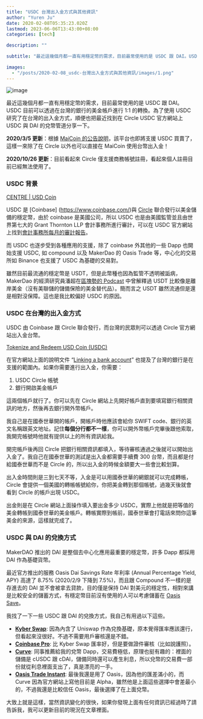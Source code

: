 ```yaml
---
title: "USDC 台灣出入金方式與其他資訊"
author: "Yuren Ju"
date: 2020-02-08T05:35:23.020Z
lastmod: 2023-06-06T13:43:00+08:00
categories: [tech]

description: ""

subtitle: "最近這幾個月都一直有用穩定幣的需求，目前最常使用的是 USDC 跟 DAI。USDC 目前可以透過在台灣的銀行的美金帳戶進行 1:1 的轉換。為了使用 USDC 研究了在台灣的出入金方式，順便也把最近找到的 USDC 與 DAI 的兌幣管道分享一下。"

images:
  - "/posts/2020-02-08_usdc-台灣出入金方式與其他資訊/images/1.png"
---
```


![image](/posts/2020-02-08_usdc-台灣出入金方式與其他資訊/images/1.png#layoutTextWidth)

最近這幾個月都一直有用穩定幣的需求，目前最常使用的是 USDC 跟 DAI。USDC 目前可以透過在台灣的銀行的美金帳戶進行 1:1 的轉換。為了使用 USDC 研究了在台灣的出入金方式，順便也把最近找到在 Circle USDC 官方網站上 USDC 與 DAI 的兌幣管道分享一下。

**2020/3/5 更新**：根據 [MaiCoin 的公告說明](https://medium.com/max-exchange/%E4%B8%80%E5%88%86%E9%90%98%E7%9C%8B%E6%87%82%E5%85%A8%E7%90%83%E7%AC%AC2%E5%A4%A7%E7%A9%A9%E5%AE%9A%E5%B9%A3-usd-coin-usdc-997603d2217b)，該平台也即將支援 USDC 買賣了，這樣一來除了在 Circle 以外也可以直接在 MaiCoin 使用台幣出入金！

**2020/10/26 更新**：目前看起來 Circle 僅支援商務帳號註冊，看起來個人註冊目前已經無法使用了。

### USDC 背景

[CENTRE | USD Coin](https://www.centre.io/usdc)

USDC 是 [Coinbase] (https://www.coinbase.com/)與 [Circle](https://www.circle.com/) 聯合發行以美金儲備的穩定幣，由於 coinbase 是美國公司，所以 USDC 也是由美國監管並且由世界第七大的 Grant Thornton LLP 會計事務所進行審計，可以在 USDC 官方網站上找到[會計事務所每月的審計報告](https://www.centre.io/usdc-transparency)。

而 USDC 也逐步受到各種應用的支援，除了 coinbase 外其他的一些 Dapp 也開始支援 USDC, 如 compound 以及 MakerDao 的 Oasis Trade 等，中心化的交易所如 Binance 也支援了 USDC 為基礎的交易對。

雖然目前最流通的穩定幣是 USDT，但是此幣種也因為監管不透明被詬病，MakerDao 的經濟研究員潘超在[區塊勢的 Podcast](https://soundcloud.com/blocktrend/ep-31#t=13:25) 中曾解釋過 USDT 比較像是離岸美金（沒有美聯儲的儲備保險的美金替代品）。簡而言之 USDT 雖然流通但是還是相對沒保障。這也是我比較偏好 USDC 的原因。

### USDC 在台灣的出入金方式

USDC 由 Coinbase 跟 Circle 聯合發行，而台灣的民眾則可以透過 Circle 官方網站出入金台幣。

[Tokenize and Redeem USD Coin (USDC)](https://usdc.circle.com/start)

在官方網站上面的說明文件 “[Linking a bank account](https://support.usdc.circle.com/hc/en-us/articles/360015246792-Linking-a-bank-account)” 也提及了台灣的銀行是在支援的範圍內。如果你需要進行出入金，你需要：

1.  USDC Circle 帳號
2.  銀行開啟美金帳戶

這兩個帳戶就行了。你可以先在 Circle 網站上先開好帳戶直到要填寫銀行相關資訊的地方，然後再去銀行開外幣帳戶。

我自己是在國泰世華開的帳戶，開帳戶時他應該會給你 SWIFT code、銀行的英文名稱跟英文地址。記住**每個分行都不一樣**，你可以開外幣帳戶完畢後跟他索取，我開完帳號時他就有提供以上的所有資訊給我。

開完帳戶後再回 Circle 把銀行相關資訊都填入，等待審核通過之後就可以開始出入金了。我自己在國泰世華的測試是出入金都需要手續費 300 台幣，而且都是付給國泰世華而不是 Circle 的，所以出入金的時候金額要大一些會比較划算。

出入金時間則是三到七天不等，入金是可以用國泰世華的網銀就可以完成轉帳，Circle 會提供一個美國的轉帳帳號給你，你把美金轉到那個帳號，過幾天後就會看到 Circle 的帳戶出現 USDC。

出金則是在 Circle 網站上面操作填入要出金多少 USDC，實際上他就是把等值的美金轉帳到國泰世華的美金帳戶。轉帳實際到帳前，國泰世華會打電話來問你這筆美金的來源，這樣就完成了。

### USDC 與 DAI 的兌換方式

MakerDAO 推出的 DAI 是整個去中心化應用最重要的穩定幣，許多 Dapp 都採用 DAI 作為基礎貨幣。

最近官方推出的服務 Oasis Dai Savings Rate 年利率 (Annual Percentage Yield, APY) 高達了 8.75% (2020/2/9 下降到 7.5%)，而且跟 Compound 不一樣的是存進去的 DAI 並不會被拿去貸款，目的僅是保持 DAI 對美元的穩定性，相對來講是比較安全的儲蓄方式，有穩定幣目前沒有使用的人可以考慮儲蓄在 [Oasis Save](https://oasis.app/save)。

我找了一下一些 USDC 跟 DAI 的兌換方式，我自己有用過以下這些。

- [**Kyber Swap**](https://kyberswap.com/swap/usdc-dai): 因為內含了 Uniswap 作為兌換基礎，原本覺得匯率應該還行，但看起來沒很好。不過不需要用戶審核還是不錯。
- [**Coinbase Pro**](https://pro.coinbase.com/trade/DAI-USDC): 比 Kyber Swap 匯率好，但是要做證件審核（比如說護照）。
- [**Curve**](https://compound.curve.finance/): 同事推薦給我的兌幣 Dapp，交易費極低，原理也挺有趣的：裡面的儲備是 cUSDC 跟 cDAI，儲備同時還可以產生利息，所以兌幣的交易費一部份就從利息裡面支出了，真是漂亮的一手。
- [**Oasis Trade Instant**](https://oasis.app/trade/instant): 最後我還是用了 Oasis，因為他的匯差滿小的，而 Curve 因為官方網站上寫他目前是 Alpha，雖然他是上面這些選擇中會差最小的，不過我還是比較信任 Oasis，最後選擇了在上面兌幣。

大致上就是這樣，當然資訊變化的很快，如果你發現上面有任何資訊已經過時了請告訴我，我可以更新目前的現況在文章裡面。
